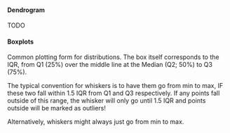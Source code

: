 #### Dendrogram
TODO

#### Boxplots
Common plotting form for distributions. The box itself corresponds to the IQR, from Q1 (25%) over the middle line at the Median (Q2; 50%) to Q3 (75%).

The typical convention for whiskers is to have them go from min to max, IF these two fall within 1.5 IQR from Q1 and Q3 respectively. If any points fall outside of this range, the whisker will only go until 1.5 IQR and points outside will be marked as outliers!

Alternatively, whiskers might always just go from min to max.
